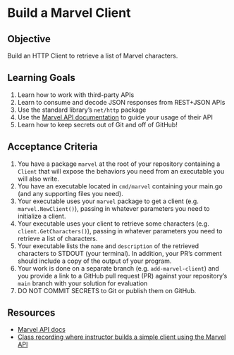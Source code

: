 # Build a Marvel Client

## Objective

Build an HTTP Client to retrieve a list of Marvel characters.

## Learning Goals

1. Learn how to work with third-party APIs
2. Learn to consume and decode JSON responses from REST+JSON APIs
3. Use the standard library’s `net/http` package
4. Use the [Marvel API documentation](https://developer.marvel.com/docs) to guide your usage of their API
5. Learn how to keep secrets out of Git and off of GitHub!

## Acceptance Criteria

1. You have a package `marvel` at the root of your repository containing a `Client` that will expose the behaviors you need from an executable you will also write.
2. You have an executable located in `cmd/marvel` containing your main.go (and any supporting files you need).
3. Your executable uses your `marvel` package to get a client (e.g. `marvel.NewClient()`), passing in whatever parameters you need to initialize a client.
4. Your executable uses your client to retrieve some characters (e.g. `client.GetCharacters()`), passing in whatever parameters you need to retrieve a list of characters.
5. Your executable lists the `name` and `description` of the retrieved characters to STDOUT (your terminal). In addition, your PR’s comment should include a copy of the output of your program.
6. Your work is done on a separate branch (e.g. `add-marvel-client`) and you provide a link to a GitHub pull request (PR) against your repository’s `main` branch with your solution for evaluation
7. DO NOT COMMIT SECRETS to Git or publish them on GitHub.

## Resources

- [Marvel API docs](https://developer.marvel.com/docs)
- [Class recording where instructor builds a simple client using the Marvel API](https://www.notion.so/Building-a-web-server-7878a2a6edfe498f8d873e0cc2175b22)